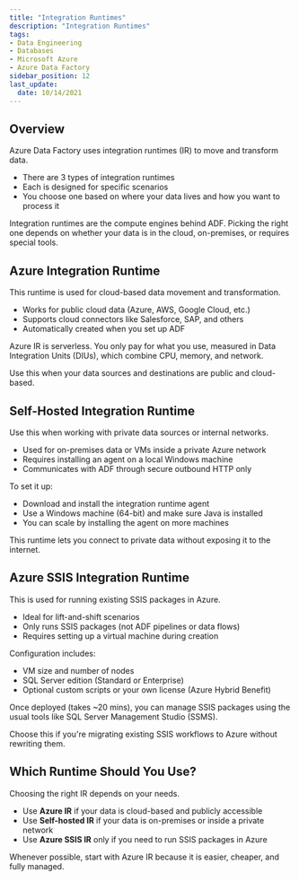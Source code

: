 ```yaml
---
title: "Integration Runtimes"
description: "Integration Runtimes"
tags: 
- Data Engineering
- Databases
- Microsoft Azure
- Azure Data Factory
sidebar_position: 12
last_update:
  date: 10/14/2021
---
```


## Overview

Azure Data Factory uses integration runtimes (IR) to move and transform data.

- There are 3 types of integration runtimes
- Each is designed for specific scenarios
- You choose one based on where your data lives and how you want to process it

Integration runtimes are the compute engines behind ADF. Picking the right one depends on whether your data is in the cloud, on-premises, or requires special tools.

## Azure Integration Runtime

This runtime is used for cloud-based data movement and transformation.

- Works for public cloud data (Azure, AWS, Google Cloud, etc.)
- Supports cloud connectors like Salesforce, SAP, and others
- Automatically created when you set up ADF

Azure IR is serverless. You only pay for what you use, measured in Data Integration Units (DIUs), which combine CPU, memory, and network.

Use this when your data sources and destinations are public and cloud-based.

## Self-Hosted Integration Runtime

Use this when working with private data sources or internal networks.

- Used for on-premises data or VMs inside a private Azure network
- Requires installing an agent on a local Windows machine
- Communicates with ADF through secure outbound HTTP only

To set it up:
- Download and install the integration runtime agent
- Use a Windows machine (64-bit) and make sure Java is installed
- You can scale by installing the agent on more machines

This runtime lets you connect to private data without exposing it to the internet.

## Azure SSIS Integration Runtime

This is used for running existing SSIS packages in Azure.

- Ideal for lift-and-shift scenarios
- Only runs SSIS packages (not ADF pipelines or data flows)
- Requires setting up a virtual machine during creation

Configuration includes:
- VM size and number of nodes
- SQL Server edition (Standard or Enterprise)
- Optional custom scripts or your own license (Azure Hybrid Benefit)

Once deployed (takes ~20 mins), you can manage SSIS packages using the usual tools like SQL Server Management Studio (SSMS).

Choose this if you're migrating existing SSIS workflows to Azure without rewriting them.

## Which Runtime Should You Use?

Choosing the right IR depends on your needs.

- Use **Azure IR** if your data is cloud-based and publicly accessible
- Use **Self-hosted IR** if your data is on-premises or inside a private network
- Use **Azure SSIS IR** only if you need to run SSIS packages in Azure

Whenever possible, start with Azure IR because it is easier, cheaper, and fully managed.